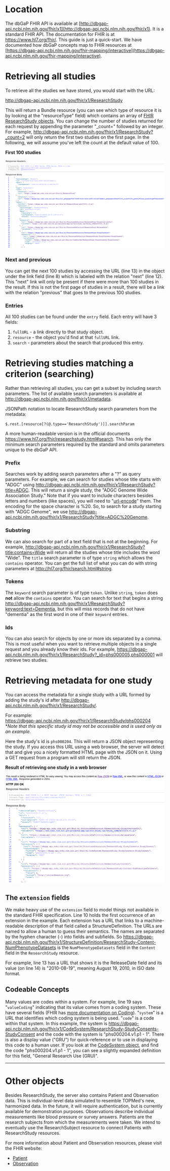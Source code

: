 # Location

The dbGaP FHIR API is available at [http://dbgap-api.ncbi.nlm.nih.gov/fhir/x1](http://dbgap-api.ncbi.nlm.nih.gov/fhir/x1). It is a standard FHIR API. The documentation for FHIR is at <https://www.hl7.org/fhir/>. This guide is just a quick-start. We have documented how dbGaP concepts map to FHIR resources at [https://dbgap-api.ncbi.nlm.nih.gov/fhir-mapping/interactive](https://dbgap-api.ncbi.nlm.nih.gov/fhir-mapping/interactive).

# Retrieving all studies

To retrieve all the studies we have stored, you would start with the URL:

<http://dbgap-api.ncbi.nlm.nih.gov/fhir/x1/ResearchStudy>

This will return a Bundle resource (you can see which type of resource it is by looking at the "resourceType" field) 
which contains an array of [FHIR ResearchStudy objects](https://www.hl7.org/fhir/researchstudy.html).
You can change the number of studies returned for each request by appending the parameter "_count=" followed by an integer.
For example, <http://dbgap-api.ncbi.nlm.nih.gov/fhir/x1/ResearchStudy?_count=2> will only return the first two studies on the first page.
In the following, we will assume you've left the count at the default value of 100.

**First 100 studies**

![Result of getting all ResearchStudy objects in a browser](img/all_studies_result_in_browser.png "Result of getting all ResearchStudy objects in a browser")

### Next and previous

You can get the next 100 studies by accessing the URL (line 13) in the object under the link field (line 8) which is labeled with the relation "next" (line 12).
This "next" link will only be present if there were more than 100 studies in the result.
If this is not the first page of studies in a result, there will be a link with the relation "previous" that goes to the previous 100 studies.

### Entries

All 100 studies can be found under the `entry` field. 
Each entry will have 3 fields:  
1. `fullURL` - a link directly to that study object.
2. `resource` - the object you'd find at that `fullURL` link.
3. `search` - parameters about the search that produced this entry.

# Retrieving studies matching a criterion (searching)

Rather than retrieving all studies, you can get a subset by including search parameters.
The list of available search parameters is available at <http://dbgap-api.ncbi.nlm.nih.gov/fhir/x1/metadata>. 
  
JSONPath notation to locate ResearchStudy search parameters from the metadata:  
```
$.rest.[resource[?(@.type=='ResearchStudy')]].searchParam
``` 

A more human-readable version is in the official documents <https://www.hl7.org/fhir/researchstudy.html#search>.
This has only the minimum search parameters required by the standard and omits parameters unique to the dbGaP API.

### Prefix

Searches work by adding search parameters after a "?" as query parameters.
For example, we can search for studies whose title starts with "ADGC" using <http://dbgap-api.ncbi.nlm.nih.gov/fhir/x1/ResearchStudy?title=ADGC>.
This will return a single study, the "ADGC Genome Wide Association Study."
Note that if you want to include characters besides letters and numbers (like spaces), you will need to "[url-encode](https://en.wikipedia.org/wiki/Percent-encoding)" them.
The encoding for the space character is %20. So, to search for a study starting with "ADGC Genome", we use <http://dbgap-api.ncbi.nlm.nih.gov/fhir/x1/ResearchStudy?title=ADGC%20Genome>.

### Substring

We can also search for part of a text field that is not at the beginning.
For example, <http://dbgap-api.ncbi.nlm.nih.gov/fhir/x1/ResearchStudy?title:contains=Wide> will return all the studies whose title includes the word "Wide".
The `title` search parameter is of type `string` which allows the `contains` operator.
You can get the full list of what you can do with string parameters at <http://hl7.org/fhir/search.html#string>.

### Tokens

The `keyword` search parameter is of type `token`. Unlike `string`, `token` does **not** allow the `contains` operator.
You can search for text that begins a string <http://dbgap-api.ncbi.nlm.nih.gov/fhir/x1/ResearchStudy?keyword:text=Dementia>, but this will miss records that do not have "dementia" as the first word in one of their `keyword` entries.

### Ids

You can also search for objects by one or more ids separated by a comma.
This is most useful when you want to retrieve multiple objects in a single request and you already know their ids.
For example, <https://dbgap-api.ncbi.nlm.nih.gov/fhir/x1/ResearchStudy?_id=phs000005,phs000001> will retrieve two studies.

# Retrieving metadata for one study

You can access the metadata for a single study with a URL formed by adding the study's id after <http://dbgap-api.ncbi.nlm.nih.gov/fhir/x1/ResearchStudy/>.

For example:  
<https://dbgap-api.ncbi.nlm.nih.gov/fhir/x1/ResearchStudy/phs000204>  
**Note that this specific study id may not be accessible and is used only as an example.*

Here the study's id is `phs000204`.
This will return a JSON object representing the study.
If you access this URL using a web browser, the server will detect that and give you a nicely formatted HTML page with the JSON on it.
Using a GET request from a program will still return the JSON.

**Result of retrieving one study in a web browser**

![The result for one study displayed in a browser](img/one_study_result_in_browser.png "The result for one study displayed in a browser")

## The `extension` fields

We make heavy use of the `extension` field to model things not available in the standard FHIR specification.
Line 10 holds the first occurrence of an extension in the example.
Each extension has a URL that links to a machine-readable description of that field called a StructureDefinition.
The URLs are named to allow a human to guess their semantics.
The names are separated by the hyphen character (-) into fields and subfields.
So <https://dbgap-api.ncbi.nlm.nih.gov/fhir/x1/StructureDefinition/ResearchStudy-Content-NumPhenotypeDatasets> is the `NumPhenotypeDatasets` field in the `Content` field in the `ResearchStudy` resource.

For example, line 13 has a URL that shows it is the ReleaseDate field and its value (on line 14) is "2010-08-19", meaning August 19, 2010, in ISO date format.

## Codeable Concepts

Many values are codes within a system. For example, line 19 says "`valueCoding`" indicating that its value comes from a coding system. These have several fields (FHIR has [more documentation on Coding](https://www.hl7.org/fhir/datatypes.html#Coding)). "`system`" is a URL that identifies which coding system is being used. "`code`" is a code within that system. In this example, the system is <https://dbgap-api.ncbi.nlm.nih.gov/fhir/x1/CodeSystem/ResearchStudy-StudyConsents-StudyConsent> and the code with the system is "phs000204.v1.p1 - 1". There is also a display value ("GRU") for quick-reference or to use in displaying this code to a human user. If you look at the [CodeSystem object](https://dbgap-api.ncbi.nlm.nih.gov/fhir/x1/CodeSystem/ResearchStudy-StudyConsents-StudyConsent), and find the code "phs000204.v1.p1 - 1", you can see a slightly expanded definition for this field, "General Research Use (GRU)".

* * * * *

# Other objects

Besides ResearchStudy, the server also contains Patient and Observation data. This is individual-level data simulated to resemble TOPMed's new, harmonized data. In the future, it will require authentication, but is currently available for demonstration purposes. Observations describe individual measurements like blood pressure or survey answers. Patients are the research subjects from which the measurements were taken. We intend to eventually use the ResearchSubject resource to connect Patients with ResearchStudy resources.

For more information about Patient and Observation resources, please visit the FHIR website:

-   [Patient](https://www.hl7.org/fhir/Patient.html)
-   [Observation](https://www.hl7.org/fhir/observation.html)
